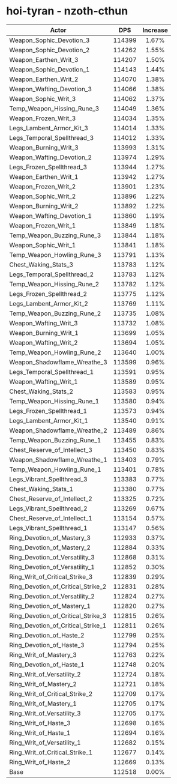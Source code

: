 # hoi-tyran - nzoth-cthun
| Actor | DPS | Increase |
|---|:---:|:---:|
|Weapon_Sophic_Devotion_3|114399|1.67%|
|Weapon_Sophic_Devotion_2|114262|1.55%|
|Weapon_Earthen_Writ_3|114207|1.50%|
|Weapon_Sophic_Devotion_1|114143|1.44%|
|Weapon_Earthen_Writ_2|114070|1.38%|
|Weapon_Wafting_Devotion_3|114066|1.38%|
|Weapon_Sophic_Writ_3|114062|1.37%|
|Temp_Weapon_Hissing_Rune_3|114049|1.36%|
|Weapon_Frozen_Writ_3|114034|1.35%|
|Legs_Lambent_Armor_Kit_3|114014|1.33%|
|Legs_Temporal_Spellthread_3|114012|1.33%|
|Weapon_Burning_Writ_3|113993|1.31%|
|Weapon_Wafting_Devotion_2|113974|1.29%|
|Legs_Frozen_Spellthread_3|113944|1.27%|
|Weapon_Earthen_Writ_1|113942|1.27%|
|Weapon_Frozen_Writ_2|113901|1.23%|
|Weapon_Sophic_Writ_2|113896|1.22%|
|Weapon_Burning_Writ_2|113892|1.22%|
|Weapon_Wafting_Devotion_1|113860|1.19%|
|Weapon_Frozen_Writ_1|113849|1.18%|
|Temp_Weapon_Buzzing_Rune_3|113844|1.18%|
|Weapon_Sophic_Writ_1|113841|1.18%|
|Temp_Weapon_Howling_Rune_3|113791|1.13%|
|Chest_Waking_Stats_3|113783|1.12%|
|Legs_Temporal_Spellthread_2|113783|1.12%|
|Temp_Weapon_Hissing_Rune_2|113782|1.12%|
|Legs_Frozen_Spellthread_2|113775|1.12%|
|Legs_Lambent_Armor_Kit_2|113769|1.11%|
|Temp_Weapon_Buzzing_Rune_2|113735|1.08%|
|Weapon_Wafting_Writ_3|113732|1.08%|
|Weapon_Burning_Writ_1|113699|1.05%|
|Weapon_Wafting_Writ_2|113694|1.05%|
|Temp_Weapon_Howling_Rune_2|113640|1.00%|
|Weapon_Shadowflame_Wreathe_3|113599|0.96%|
|Legs_Temporal_Spellthread_1|113591|0.95%|
|Weapon_Wafting_Writ_1|113589|0.95%|
|Chest_Waking_Stats_2|113583|0.95%|
|Temp_Weapon_Hissing_Rune_1|113580|0.94%|
|Legs_Frozen_Spellthread_1|113573|0.94%|
|Legs_Lambent_Armor_Kit_1|113540|0.91%|
|Weapon_Shadowflame_Wreathe_2|113489|0.86%|
|Temp_Weapon_Buzzing_Rune_1|113455|0.83%|
|Chest_Reserve_of_Intellect_3|113450|0.83%|
|Weapon_Shadowflame_Wreathe_1|113403|0.79%|
|Temp_Weapon_Howling_Rune_1|113401|0.78%|
|Legs_Vibrant_Spellthread_3|113383|0.77%|
|Chest_Waking_Stats_1|113380|0.77%|
|Chest_Reserve_of_Intellect_2|113325|0.72%|
|Legs_Vibrant_Spellthread_2|113269|0.67%|
|Chest_Reserve_of_Intellect_1|113154|0.57%|
|Legs_Vibrant_Spellthread_1|113147|0.56%|
|Ring_Devotion_of_Mastery_3|112933|0.37%|
|Ring_Devotion_of_Mastery_2|112884|0.33%|
|Ring_Devotion_of_Versatility_3|112868|0.31%|
|Ring_Devotion_of_Versatility_1|112852|0.30%|
|Ring_Writ_of_Critical_Strike_3|112839|0.29%|
|Ring_Devotion_of_Critical_Strike_2|112831|0.28%|
|Ring_Devotion_of_Versatility_2|112824|0.27%|
|Ring_Devotion_of_Mastery_1|112820|0.27%|
|Ring_Devotion_of_Critical_Strike_3|112815|0.26%|
|Ring_Devotion_of_Critical_Strike_1|112811|0.26%|
|Ring_Devotion_of_Haste_2|112799|0.25%|
|Ring_Devotion_of_Haste_3|112794|0.25%|
|Ring_Writ_of_Mastery_3|112763|0.22%|
|Ring_Devotion_of_Haste_1|112748|0.20%|
|Ring_Writ_of_Versatility_2|112724|0.18%|
|Ring_Writ_of_Mastery_2|112721|0.18%|
|Ring_Writ_of_Critical_Strike_2|112709|0.17%|
|Ring_Writ_of_Mastery_1|112705|0.17%|
|Ring_Writ_of_Versatility_3|112705|0.17%|
|Ring_Writ_of_Haste_3|112698|0.16%|
|Ring_Writ_of_Haste_1|112694|0.16%|
|Ring_Writ_of_Versatility_1|112682|0.15%|
|Ring_Writ_of_Critical_Strike_1|112677|0.14%|
|Ring_Writ_of_Haste_2|112669|0.13%|
|Base|112518|0.00%|
